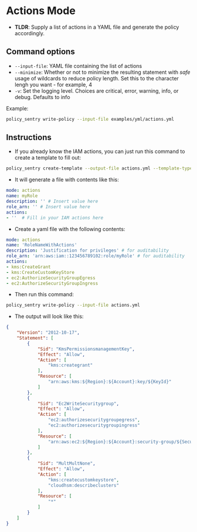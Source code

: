 Actions Mode
============

-   **TLDR**: Supply a list of actions in a YAML file and generate the policy accordingly.

Command options
---------------

-   `--input-file`: YAML file containing the list of actions
-   `--minimize`: Whether or not to minimize the resulting statement with *safe* usage of wildcards to reduce policy length. Set this to the character lengh you want - for example, 4
-   `-v`: Set the logging level. Choices are critical, error, warning, info, or debug. Defaults to info

Example:

```bash
policy_sentry write-policy --input-file examples/yml/actions.yml
```

Instructions
------------

-   If you already know the IAM actions, you can just run this command to create a template to fill out:

```bash
policy_sentry create-template --output-file actions.yml --template-type actions
```

-   It will generate a file with contents like this:

```yaml
mode: actions
name: myRole
description: '' # Insert value here
role_arn: '' # Insert value here
actions:
- ''  # Fill in your IAM actions here
```

-   Create a yaml file with the following contents:

```yaml
mode: actions
name: 'RoleNameWithActions'
description: 'Justification for privileges' # for auditability
role_arn: 'arn:aws:iam::123456789102:role/myRole' # for auditability
actions:
- kms:CreateGrant
- kms:CreateCustomKeyStore
- ec2:AuthorizeSecurityGroupEgress
- ec2:AuthorizeSecurityGroupIngress
```

-   Then run this command:

```bash
policy_sentry write-policy --input-file actions.yml
```

-   The output will look like this:

```json
{
    "Version": "2012-10-17",
    "Statement": [
        {
            "Sid": "KmsPermissionsmanagementKey",
            "Effect": "Allow",
            "Action": [
                "kms:creategrant"
            ],
            "Resource": [
                "arn:aws:kms:${Region}:${Account}:key/${KeyId}"
            ]
        },
        {
            "Sid": "Ec2WriteSecuritygroup",
            "Effect": "Allow",
            "Action": [
                "ec2:authorizesecuritygroupegress",
                "ec2:authorizesecuritygroupingress"
            ],
            "Resource": [
                "arn:aws:ec2:${Region}:${Account}:security-group/${SecurityGroupId}"
            ]
        },
        {
            "Sid": "MultMultNone",
            "Effect": "Allow",
            "Action": [
                "kms:createcustomkeystore",
                "cloudhsm:describeclusters"
            ],
            "Resource": [
                "*"
            ]
        }
    ]
}
```
